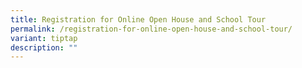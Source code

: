 ```yaml
---
title: Registration for Online Open House and School Tour
permalink: /registration-for-online-open-house-and-school-tour/
variant: tiptap
description: ""
---
```

